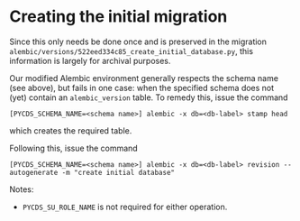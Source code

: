 # Creating the initial migration

Since this only needs be done once and is preserved in the migration `alembic/versions/522eed334c85_create_initial_database.py`, this information is largely for archival purposes.

Our modified Alembic environment generally respects the schema name (see above), but fails in one case: when the specified schema does not (yet) contain an `alembic_version` table. To remedy this, issue the command

```shell script
[PYCDS_SCHEMA_NAME=<schema name>] alembic -x db=<db-label> stamp head
```

which creates the required table.

Following this, issue the command

```shell script
[PYCDS_SCHEMA_NAME=<schema name>] alembic -x db=<db-label> revision --autogenerate -m "create initial database"
```

Notes:
- `PYCDS_SU_ROLE_NAME` is not required for either operation.
